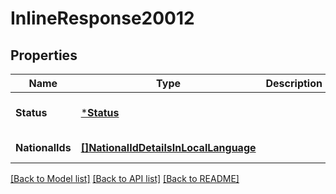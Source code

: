 # InlineResponse20012

## Properties
Name | Type | Description | Notes
------------ | ------------- | ------------- | -------------
**Status** | [***Status**](Status.md) |  | [optional] [default to null]
**NationalIds** | [**[]NationalIdDetailsInLocalLanguage**](NationalIdDetailsInLocalLanguage.md) |  | [default to null]

[[Back to Model list]](../README.md#documentation-for-models) [[Back to API list]](../README.md#documentation-for-api-endpoints) [[Back to README]](../README.md)

